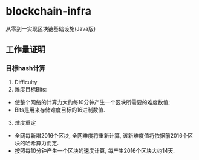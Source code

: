 # blockchain-infra
从零到一实现区块链基础设施(Java版)

## 工作量证明

### 目标hash计算
1. Difficulty
2. 难度目标Bits:
- 使整个网络的计算力大约每10分钟产生一个区块所需要的难度数值;
- Bits是用来存储难度目标的16进制数值.
3. 难度重定
- 全网每新增2016个区块, 全网难度将重新计算, 该新难度值将依据前2016个区块的哈希算力而定.
- 按照每10分钟产生一个区块的速度计算, 每产生2016个区块大约14天.
